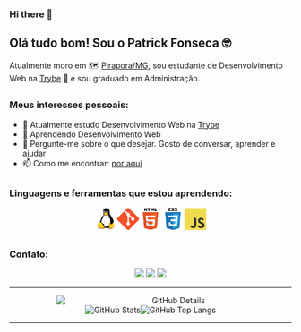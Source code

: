 ### Hi there 👋

<!--
**PFonsecaFV/PFonsecaFV** is a ✨ _special_ ✨ repository because its `README.md` (this file) appears on your GitHub profile.

Here are some ideas to get you started:

- 🔭 I’m currently working on ...
- 🌱 I’m currently learning ...
- 👯 I’m looking to collaborate on ...
- 🤔 I’m looking for help with ...
- 💬 Ask me about ...
- 📫 How to reach me: ...
- 😄 Pronouns: ...
- ⚡ Fun fact: ...
-->

## Olá tudo bom! Sou o Patrick Fonseca 🤓

Atualmente moro em :world_map: [Pirapora/MG](https://www.google.com/search?q=Pirapora%2C+Minas+Gerais%2C+Brasil), sou estudante de Desenvolvimento Web na [Trybe](https://www.betrybe.com/) :rocket: e sou graduado em Administração.

##
### Meus interesses pessoais:
- 🔭 Atualmente estudo Desenvolvimento Web na [Trybe](https://www.betrybe.com/)
- 🌱 Aprendendo Desenvolvimento Web
- 💬 Pergunte-me sobre o que desejar. Gosto de conversar, aprender e ajudar
- 📫 Como me encontrar: [por aqui](https://linktr.ee/PatrickFonseca)

##
### Linguagens e ferramentas que estou aprendendo:
<!--** Ícones das habilidades que estou aprendendo-->
<div align="center">
<!--** LINUX-->
<img src="https://raw.githubusercontent.com/devicons/devicon/master/icons/linux/linux-original.svg" alt="Linux" width="40" height="40"/><!--** GIT--><img src="https://raw.githubusercontent.com/devicons/devicon/master/icons/git/git-original.svg" alt="Git" width="40" height="40"/><!--** HTML5--><img src="https://raw.githubusercontent.com/devicons/devicon/master/icons/html5/html5-original-wordmark.svg" alt="HTML5" width="40" height="40"/><!--** CSS--><img src="https://raw.githubusercontent.com/devicons/devicon/master/icons/css3/css3-original-wordmark.svg" alt="CSS" width="40" height="40"/><!--** JAVASCRIPT--><img src="https://raw.githubusercontent.com/devicons/devicon/master/icons/javascript/javascript-original.svg" alt="JavaScript" width="40" height="40"/> 
</div>

##
### **Contato:**

<div align="center">
  <a href="https://www.linkedin.com/in/patrickfonseca/" target="_blank"><img src="https://img.shields.io/badge/-LinkedIn-%230077B5?style=for-the-badge&logo=linkedin&logoColor=white" target="_blank"></a> 
  <a href = "mailto:patrickafonseca@gmail.com"><img src="https://img.shields.io/badge/-Gmail-%23333?style=for-the-badge&logo=gmail&logoColor=white" target="_blank"></a>
  <a href="https://instagram.com/pfonsecafv" target="_blank"><img src="https://img.shields.io/badge/-Instagram-%23E4405F?style=for-the-badge&logo=instagram&logoColor=white" target="_blank"></a>
</div>

-----

<div align="center">
<img align="right" alt="GitHub Details" width="420px" src="http://github-profile-summary-cards.vercel.app/api/cards/profile-details?username=pfonsecafv&theme=github_dark"/><!--- <img alt="GitHub Commits" width="200px" src="http://github-profile-summary-cards.vercel.app/api/cards/productive-time?username=pfonsecafv&theme=github_dark"/> -->
<img alt="GitHub Stats" width="200px" src="http://github-profile-summary-cards.vercel.app/api/cards/stats?username=pfonsecafv&theme=github_dark"/><img alt="GitHub Top Langs" width="200px" src="http://github-profile-summary-cards.vercel.app/api/cards/repos-per-language?username=pfonsecafv&theme=github_dark"/>
</div>

-----

